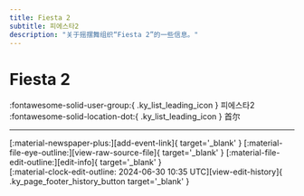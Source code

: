 ```yaml
---
title: Fiesta 2
subtitle: 피에스타2
description: "关于摇摆舞组织“Fiesta 2”的一些信息。"
---
```


# Fiesta 2

:fontawesome-solid-user-group:{ .ky_list_leading_icon } 피에스타2  
:fontawesome-solid-location-dot:{ .ky_list_leading_icon } 首尔  


---

<div class="ky_page_footer" markdown>
<div class="ky_page_footer_trailing" markdown="span">
[:material-newspaper-plus:][add-event-link]{ target='_blank' }
[:material-file-eye-outline:][view-raw-source-file]{ target='_blank' }
[:material-file-edit-outline:][edit-info]{ target='_blank' }
</div>
<div class="ky_page_footer_leading" markdown="span">
[:material-clock-edit-outline: 2024-06-30 10:35 UTC][view-edit-history]{ .ky_page_footer_history_button target='_blank' }
</div>
</div>

[add-event-link]: https://github.com/swingdance/events/issues/new?assignees=&labels=add+event&projects=&template=02-add_entity.yml&title=%5Bkr%5D%20%3CName%3E&region=kr&province=Seoul&city=Seoul&org_id=fiesta-2 "添加活动"
[view-raw-source-file]: https://github.com/swingdance/orgs/blob/main/kr/fiesta-2.json "查看原始源文件"
[edit-info]: https://github.com/swingdance/orgs/issues/new?assignees=&labels=update+org&projects=&template=03-update_entity.yml&title=%5Bkr%5D%20Fiesta%202&region=kr&id=fiesta-2&name=Fiesta%202 "编辑信息"

[view-edit-history]: https://github.com/swingdance/orgs/commits/main/kr/fiesta-2.json "查看编辑历史"
